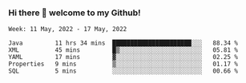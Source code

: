 ### Hi there 👋 welcome to my Github! 

<!--START_SECTION:waka-->
```text
Week: 11 May, 2022 - 17 May, 2022

Java         11 hrs 34 mins  ██████████████████████░░░   88.34 % 
XML          45 mins         █▒░░░░░░░░░░░░░░░░░░░░░░░   05.81 % 
YAML         17 mins         ▓░░░░░░░░░░░░░░░░░░░░░░░░   02.25 % 
Properties   9 mins          ▒░░░░░░░░░░░░░░░░░░░░░░░░   01.17 % 
SQL          5 mins          ░░░░░░░░░░░░░░░░░░░░░░░░░   00.66 % 
```
<!--END_SECTION:waka-->
